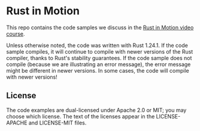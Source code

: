 # Rust in Motion

This repo contains the code samples we discuss in the [Rust in Motion video course](https://livevideo.manning.com/module/42_1_1/rust-in-motion/introduction-to-the-course-and-rust-syntax/introduction).

Unless otherwise noted, the code was written with Rust 1.24.1. If the code sample compiles, it will
continue to compile with newer versions of the Rust compiler, thanks to Rust's stability
guarantees. If the code sample does not compile (because we are illustrating an error message), the
error message might be different in newer versions. In some cases, the code will compile with newer
versions!

## License

The code examples are dual-licensed under Apache 2.0 or MIT; you may choose which license. The text
of the licenses appear in the LICENSE-APACHE and LICENSE-MIT files.
